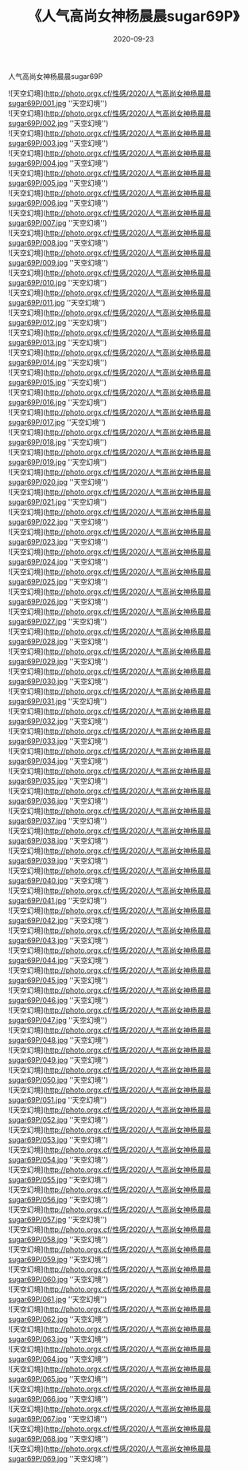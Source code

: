 ﻿---
layout: post
title:  《人气高尚女神杨晨晨sugar69P》
date:   2020-09-23
img: http://photo.orgx.cf/性感/2020/人气高尚女神杨晨晨sugar69P/000.jpg
categories: [美女, 性感, 泳衣]
---

人气高尚女神杨晨晨sugar69P



![天空幻境](http://photo.orgx.cf/性感/2020/人气高尚女神杨晨晨sugar69P/001.jpg ''天空幻境'') <br>
![天空幻境](http://photo.orgx.cf/性感/2020/人气高尚女神杨晨晨sugar69P/002.jpg ''天空幻境'') <br>
![天空幻境](http://photo.orgx.cf/性感/2020/人气高尚女神杨晨晨sugar69P/003.jpg ''天空幻境'') <br>
![天空幻境](http://photo.orgx.cf/性感/2020/人气高尚女神杨晨晨sugar69P/004.jpg ''天空幻境'') <br>
![天空幻境](http://photo.orgx.cf/性感/2020/人气高尚女神杨晨晨sugar69P/005.jpg ''天空幻境'') <br>
![天空幻境](http://photo.orgx.cf/性感/2020/人气高尚女神杨晨晨sugar69P/006.jpg ''天空幻境'') <br>
![天空幻境](http://photo.orgx.cf/性感/2020/人气高尚女神杨晨晨sugar69P/007.jpg ''天空幻境'') <br>
![天空幻境](http://photo.orgx.cf/性感/2020/人气高尚女神杨晨晨sugar69P/008.jpg ''天空幻境'') <br>
![天空幻境](http://photo.orgx.cf/性感/2020/人气高尚女神杨晨晨sugar69P/009.jpg ''天空幻境'') <br>
![天空幻境](http://photo.orgx.cf/性感/2020/人气高尚女神杨晨晨sugar69P/010.jpg ''天空幻境'') <br>
![天空幻境](http://photo.orgx.cf/性感/2020/人气高尚女神杨晨晨sugar69P/011.jpg ''天空幻境'') <br>
![天空幻境](http://photo.orgx.cf/性感/2020/人气高尚女神杨晨晨sugar69P/012.jpg ''天空幻境'') <br>
![天空幻境](http://photo.orgx.cf/性感/2020/人气高尚女神杨晨晨sugar69P/013.jpg ''天空幻境'') <br>
![天空幻境](http://photo.orgx.cf/性感/2020/人气高尚女神杨晨晨sugar69P/014.jpg ''天空幻境'') <br>
![天空幻境](http://photo.orgx.cf/性感/2020/人气高尚女神杨晨晨sugar69P/015.jpg ''天空幻境'') <br>
![天空幻境](http://photo.orgx.cf/性感/2020/人气高尚女神杨晨晨sugar69P/016.jpg ''天空幻境'') <br>
![天空幻境](http://photo.orgx.cf/性感/2020/人气高尚女神杨晨晨sugar69P/017.jpg ''天空幻境'') <br>
![天空幻境](http://photo.orgx.cf/性感/2020/人气高尚女神杨晨晨sugar69P/018.jpg ''天空幻境'') <br>
![天空幻境](http://photo.orgx.cf/性感/2020/人气高尚女神杨晨晨sugar69P/019.jpg ''天空幻境'') <br>
![天空幻境](http://photo.orgx.cf/性感/2020/人气高尚女神杨晨晨sugar69P/020.jpg ''天空幻境'') <br>
![天空幻境](http://photo.orgx.cf/性感/2020/人气高尚女神杨晨晨sugar69P/021.jpg ''天空幻境'') <br>
![天空幻境](http://photo.orgx.cf/性感/2020/人气高尚女神杨晨晨sugar69P/022.jpg ''天空幻境'') <br>
![天空幻境](http://photo.orgx.cf/性感/2020/人气高尚女神杨晨晨sugar69P/023.jpg ''天空幻境'') <br>
![天空幻境](http://photo.orgx.cf/性感/2020/人气高尚女神杨晨晨sugar69P/024.jpg ''天空幻境'') <br>
![天空幻境](http://photo.orgx.cf/性感/2020/人气高尚女神杨晨晨sugar69P/025.jpg ''天空幻境'') <br>
![天空幻境](http://photo.orgx.cf/性感/2020/人气高尚女神杨晨晨sugar69P/026.jpg ''天空幻境'') <br>
![天空幻境](http://photo.orgx.cf/性感/2020/人气高尚女神杨晨晨sugar69P/027.jpg ''天空幻境'') <br>
![天空幻境](http://photo.orgx.cf/性感/2020/人气高尚女神杨晨晨sugar69P/028.jpg ''天空幻境'') <br>
![天空幻境](http://photo.orgx.cf/性感/2020/人气高尚女神杨晨晨sugar69P/029.jpg ''天空幻境'') <br>
![天空幻境](http://photo.orgx.cf/性感/2020/人气高尚女神杨晨晨sugar69P/030.jpg ''天空幻境'') <br>
![天空幻境](http://photo.orgx.cf/性感/2020/人气高尚女神杨晨晨sugar69P/031.jpg ''天空幻境'') <br>
![天空幻境](http://photo.orgx.cf/性感/2020/人气高尚女神杨晨晨sugar69P/032.jpg ''天空幻境'') <br>
![天空幻境](http://photo.orgx.cf/性感/2020/人气高尚女神杨晨晨sugar69P/033.jpg ''天空幻境'') <br>
![天空幻境](http://photo.orgx.cf/性感/2020/人气高尚女神杨晨晨sugar69P/034.jpg ''天空幻境'') <br>
![天空幻境](http://photo.orgx.cf/性感/2020/人气高尚女神杨晨晨sugar69P/035.jpg ''天空幻境'') <br>
![天空幻境](http://photo.orgx.cf/性感/2020/人气高尚女神杨晨晨sugar69P/036.jpg ''天空幻境'') <br>
![天空幻境](http://photo.orgx.cf/性感/2020/人气高尚女神杨晨晨sugar69P/037.jpg ''天空幻境'') <br>
![天空幻境](http://photo.orgx.cf/性感/2020/人气高尚女神杨晨晨sugar69P/038.jpg ''天空幻境'') <br>
![天空幻境](http://photo.orgx.cf/性感/2020/人气高尚女神杨晨晨sugar69P/039.jpg ''天空幻境'') <br>
![天空幻境](http://photo.orgx.cf/性感/2020/人气高尚女神杨晨晨sugar69P/040.jpg ''天空幻境'') <br>
![天空幻境](http://photo.orgx.cf/性感/2020/人气高尚女神杨晨晨sugar69P/041.jpg ''天空幻境'') <br>
![天空幻境](http://photo.orgx.cf/性感/2020/人气高尚女神杨晨晨sugar69P/042.jpg ''天空幻境'') <br>
![天空幻境](http://photo.orgx.cf/性感/2020/人气高尚女神杨晨晨sugar69P/043.jpg ''天空幻境'') <br>
![天空幻境](http://photo.orgx.cf/性感/2020/人气高尚女神杨晨晨sugar69P/044.jpg ''天空幻境'') <br>
![天空幻境](http://photo.orgx.cf/性感/2020/人气高尚女神杨晨晨sugar69P/045.jpg ''天空幻境'') <br>
![天空幻境](http://photo.orgx.cf/性感/2020/人气高尚女神杨晨晨sugar69P/046.jpg ''天空幻境'') <br>
![天空幻境](http://photo.orgx.cf/性感/2020/人气高尚女神杨晨晨sugar69P/047.jpg ''天空幻境'') <br>
![天空幻境](http://photo.orgx.cf/性感/2020/人气高尚女神杨晨晨sugar69P/048.jpg ''天空幻境'') <br>
![天空幻境](http://photo.orgx.cf/性感/2020/人气高尚女神杨晨晨sugar69P/049.jpg ''天空幻境'') <br>
![天空幻境](http://photo.orgx.cf/性感/2020/人气高尚女神杨晨晨sugar69P/050.jpg ''天空幻境'') <br>
![天空幻境](http://photo.orgx.cf/性感/2020/人气高尚女神杨晨晨sugar69P/051.jpg ''天空幻境'') <br>
![天空幻境](http://photo.orgx.cf/性感/2020/人气高尚女神杨晨晨sugar69P/052.jpg ''天空幻境'') <br>
![天空幻境](http://photo.orgx.cf/性感/2020/人气高尚女神杨晨晨sugar69P/053.jpg ''天空幻境'') <br>
![天空幻境](http://photo.orgx.cf/性感/2020/人气高尚女神杨晨晨sugar69P/054.jpg ''天空幻境'') <br>
![天空幻境](http://photo.orgx.cf/性感/2020/人气高尚女神杨晨晨sugar69P/055.jpg ''天空幻境'') <br>
![天空幻境](http://photo.orgx.cf/性感/2020/人气高尚女神杨晨晨sugar69P/056.jpg ''天空幻境'') <br>
![天空幻境](http://photo.orgx.cf/性感/2020/人气高尚女神杨晨晨sugar69P/057.jpg ''天空幻境'') <br>
![天空幻境](http://photo.orgx.cf/性感/2020/人气高尚女神杨晨晨sugar69P/058.jpg ''天空幻境'') <br>
![天空幻境](http://photo.orgx.cf/性感/2020/人气高尚女神杨晨晨sugar69P/059.jpg ''天空幻境'') <br>
![天空幻境](http://photo.orgx.cf/性感/2020/人气高尚女神杨晨晨sugar69P/060.jpg ''天空幻境'') <br>
![天空幻境](http://photo.orgx.cf/性感/2020/人气高尚女神杨晨晨sugar69P/061.jpg ''天空幻境'') <br>
![天空幻境](http://photo.orgx.cf/性感/2020/人气高尚女神杨晨晨sugar69P/062.jpg ''天空幻境'') <br>
![天空幻境](http://photo.orgx.cf/性感/2020/人气高尚女神杨晨晨sugar69P/063.jpg ''天空幻境'') <br>
![天空幻境](http://photo.orgx.cf/性感/2020/人气高尚女神杨晨晨sugar69P/064.jpg ''天空幻境'') <br>
![天空幻境](http://photo.orgx.cf/性感/2020/人气高尚女神杨晨晨sugar69P/065.jpg ''天空幻境'') <br>
![天空幻境](http://photo.orgx.cf/性感/2020/人气高尚女神杨晨晨sugar69P/066.jpg ''天空幻境'') <br>
![天空幻境](http://photo.orgx.cf/性感/2020/人气高尚女神杨晨晨sugar69P/067.jpg ''天空幻境'') <br>
![天空幻境](http://photo.orgx.cf/性感/2020/人气高尚女神杨晨晨sugar69P/068.jpg ''天空幻境'') <br>
![天空幻境](http://photo.orgx.cf/性感/2020/人气高尚女神杨晨晨sugar69P/069.jpg ''天空幻境'') <br>